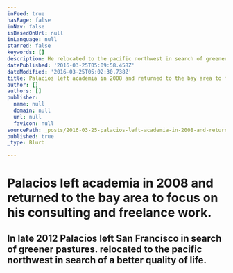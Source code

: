 ```yaml
---
inFeed: true
hasPage: false
inNav: false
isBasedOnUrl: null
inLanguage: null
starred: false
keywords: []
description: He relocated to the pacific northwest in search of greener pastures.
datePublished: '2016-03-25T05:09:58.458Z'
dateModified: '2016-03-25T05:02:30.738Z'
title: Palacios left academia in 2008 and returned to the bay area to focus on his consulting and freelance work.
author: []
authors: []
publisher:
  name: null
  domain: null
  url: null
  favicon: null
sourcePath: _posts/2016-03-25-palacios-left-academia-in-2008-and-returned-to-the-bay-area.md
published: true
_type: Blurb

---
```

# Palacios left academia in 2008 and returned to the bay area to focus on his consulting and freelance work.

## In late 2012 Palacios left San Francisco in search of greener pastures. relocated to the pacific northwest in search of a better quality of life.